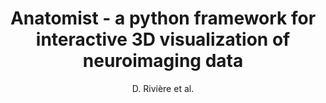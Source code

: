 ---
cat: gaia
subcat: architecture
bestof: false
author: D. Rivière et al.
title: Anatomist - a python framework for interactive 3D visualization of neuroimaging data
year: 2011
type: misc
---